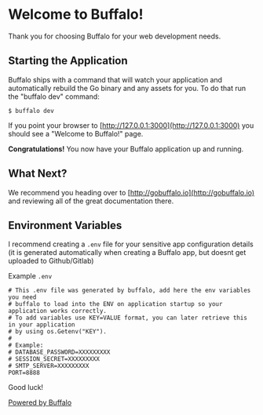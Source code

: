 # Welcome to Buffalo!

Thank you for choosing Buffalo for your web development needs.



## Starting the Application

Buffalo ships with a command that will watch your application and automatically rebuild the Go binary and any assets for you. To do that run the "buffalo dev" command:

	$ buffalo dev

If you point your browser to [http://127.0.0.1:3000](http://127.0.0.1:3000) you should see a "Welcome to Buffalo!" page.

**Congratulations!** You now have your Buffalo application up and running.

## What Next?

We recommend you heading over to [http://gobuffalo.io](http://gobuffalo.io) and reviewing all of the great documentation there.


## Environment Variables

I recommend creating a `.env` file for your sensitive app configuration details (it is generated automatically when creating a Buffalo app, but doesnt get uploaded to Github/Gitlab)

Example `.env`

``` 
# This .env file was generated by buffalo, add here the env variables you need 
# buffalo to load into the ENV on application startup so your application works correctly.
# To add variables use KEY=VALUE format, you can later retrieve this in your application
# by using os.Getenv("KEY").
#
# Example:
# DATABASE_PASSWORD=XXXXXXXXX
# SESSION_SECRET=XXXXXXXXX
# SMTP_SERVER=XXXXXXXXX
PORT=8888
```

Good luck!

[Powered by Buffalo](http://gobuffalo.io)
